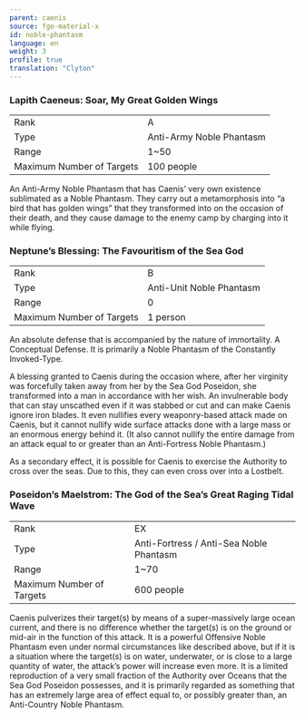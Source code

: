 ```yaml
---
parent: caenis
source: fgo-material-x
id: noble-phantasm
language: en
weight: 3
profile: true
translation: "Clyton"
---
```


### Lapith Caeneus: Soar, My Great Golden Wings

<table>
  <tr><td>Rank</td><td>A</td></tr>
  <tr><td>Type</td><td>Anti-Army Noble Phantasm</td></tr>
  <tr><td>Range</td><td>1~50</td></tr>
  <tr><td>Maximum Number of Targets</td><td>100 people</td></tr>
</table>

An Anti-Army Noble Phantasm that has Caenis’ very own existence sublimated as a Noble Phantasm. They carry out a metamorphosis into “a bird that has golden wings” that they transformed into on the occasion of their death, and they cause damage to the enemy camp by charging into it while flying.

### Neptune’s Blessing: The Favouritism of the Sea God

<table>
  <tr><td>Rank</td><td>B</td></tr>
  <tr><td>Type</td><td>Anti-Unit Noble Phantasm</td></tr>
  <tr><td>Range</td><td>0</td></tr>
  <tr><td>Maximum Number of Targets</td><td>1 person</td></tr>
</table>

An absolute defense that is accompanied by the nature of immortality. A Conceptual Defense. It is primarily a Noble Phantasm of the Constantly Invoked-Type.

A blessing granted to Caenis during the occasion where, after her virginity was forcefully taken away from her by the Sea God Poseidon, she transformed into a man in accordance with her wish. An invulnerable body that can stay unscathed even if it was stabbed or cut and can make Caenis ignore iron blades. It even nullifies every weaponry-based attack made on Caenis, but it cannot nullify wide surface attacks done with a large mass or an enormous energy behind it. (It also cannot nullify the entire damage from an attack equal to or greater than an Anti-Fortress Noble Phantasm.)

As a secondary effect, it is possible for Caenis to exercise the Authority to cross over the seas. Due to this, they can even cross over into a Lostbelt.

### Poseidon’s Maelstrom: The God of the Sea’s Great Raging Tidal Wave

<table>
  <tr><td>Rank</td><td>EX</td></tr>
  <tr><td>Type</td><td>Anti-Fortress / Anti-Sea Noble Phantasm</td></tr>
  <tr><td>Range</td><td>1~70</td></tr>
  <tr><td>Maximum Number of Targets</td><td>600 people</td></tr>
</table>

Caenis pulverizes their target(s) by means of a super-massively large ocean current, and there is no difference whether the target(s) is on the ground or mid-air in the function of this attack. It is a powerful Offensive Noble Phantasm even under normal circumstances like described above, but if it is a situation where the target(s) is on water, underwater, or is close to a large quantity of water, the attack’s power will increase even more. It is a limited reproduction of a very small fraction of the Authority over Oceans that the Sea God Poseidon possesses, and it is primarily regarded as something that has an extremely large area of effect equal to, or possibly greater than, an Anti-Country Noble Phantasm.
